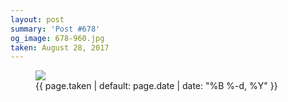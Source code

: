 ```yaml
---
layout: post
summary: 'Post #678'
og_image: 678-960.jpg
taken: August 28, 2017
---
```


<figure class="post">
<img sizes="(min-width: 700px) 50vw, calc(100vw - 2rem)" src="{{ site.assets_url }}/678-480.jpg" srcset="{{ site.assets_url }}/678-240.jpg 240w, {{ site.assets_url }}/678-480.jpg 480w, {{ site.assets_url }}/678-720.jpg 720w, {{ site.assets_url }}/678-960.jpg 960w"/>
<figcaption>
<time>{{ page.taken | default: page.date | date: "%B %-d, %Y" }}</time>
</figcaption>
</figure>
